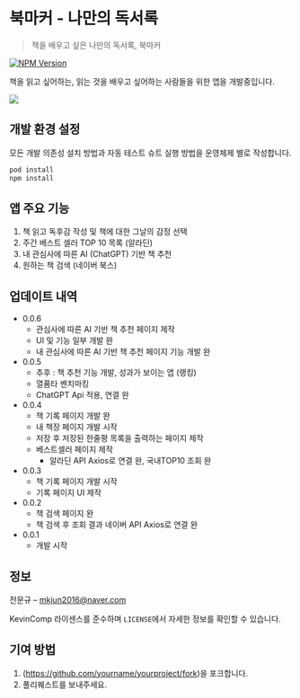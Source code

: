 # 북마커 - 나만의 독서록
> 책을 배우고 싶은 나만의 독서록, 북마커

[![NPM Version][npm-image]][npm-url]

책을 읽고 싶어하는, 읽는 것을 배우고 싶어하는 사람들을 위한 앱을 개발중입니다.

![](../header.png)

## 개발 환경 설정

모든 개발 의존성 설치 방법과 자동 테스트 슈트 실행 방법을 운영체제 별로 작성합니다.

```sh
pod install
npm install
```

## 앱 주요 기능
1. 책 읽고 독후감 작성 및 책에 대한 그날의 감정 선택 
2. 주간 베스트 셀러 TOP 10 목록 (알라딘)
3. 내 관심사에 따른 AI (ChatGPT) 기반 책 추천
4. 원하는 책 검색 (네이버 북스)

## 업데이트 내역

* 0.0.6
    * 관심사에 따른 AI 기반 책 추천 페이지 제작
    * UI 및 기능 일부 개발 완
    * 내 관심사에 따른 AI 기반 책 추천 페이지 기능 개발 완
* 0.0.5
    * 추후 : 책 추천 기능 개발, 성과가 보이는 앱 (랭킹)
    * 열품타 벤치마킹
    * ChatGPT Api 적용, 연결 완
* 0.0.4
    * 책 기록 페이지 개발 완
    * 내 책장 페이지 개발 시작
    * 저장 후 저장된 한줄평 목록을 출력하는 페이지 제작
    * 베스트셀러 페이지 제작
        - 알라딘 API Axios로 연결 완, 국내TOP10 조회 완
* 0.0.3
    * 책 기록 페이지 개발 시작
    * 기록 페이지 UI 제작
* 0.0.2
    * 책 검색 페이지 완
    * 책 검색 후 조회 결과 네이버 API Axios로 연결 완
* 0.0.1
    * 개발 시작

## 정보

전문규 – mkjun2016@naver.com

KevinComp 라이센스를 준수하며 ``LICENSE``에서 자세한 정보를 확인할 수 있습니다.

## 기여 방법

1. (<https://github.com/yourname/yourproject/fork>)을 포크합니다.
2. 풀리퀘스트를 보내주세요.

<!-- Markdown link & img dfn's -->
[npm-image]: https://img.shields.io/npm/v/datadog-metrics.svg?style=flat-square
[npm-url]: https://npmjs.org/package/datadog-metrics
[npm-downloads]: https://img.shields.io/npm/dm/datadog-metrics.svg?style=flat-square
[travis-image]: https://img.shields.io/travis/dbader/node-datadog-metrics/master.svg?style=flat-square
[travis-url]: https://travis-ci.org/dbader/node-datadog-metrics
[wiki]: https://github.com/yourname/yourproject/wiki